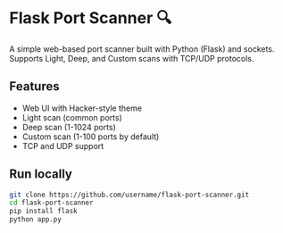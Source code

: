 # Flask Port Scanner 🔍

A simple web-based port scanner built with Python (Flask) and sockets.  
Supports Light, Deep, and Custom scans with TCP/UDP protocols.

## Features
- Web UI with Hacker-style theme
- Light scan (common ports)
- Deep scan (1-1024 ports)
- Custom scan (1-100 ports by default)
- TCP and UDP support

## Run locally
```bash
git clone https://github.com/username/flask-port-scanner.git
cd flask-port-scanner
pip install flask
python app.py
